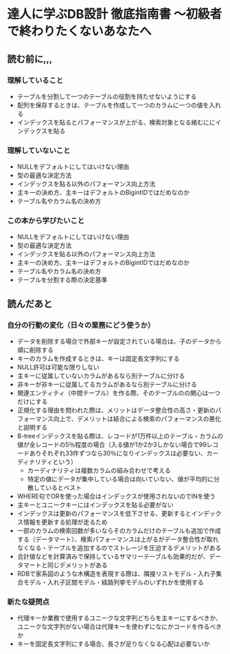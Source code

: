 # 達人に学ぶDB設計 徹底指南書 ～初級者で終わりたくないあなたへ

## 読む前に,,,

### 理解していること
- テーブルを分割して一つのテーブルの役割を持たせないようにする
- 配列を保存するときは、テーブルを作成して一つのカラムに一つの値を入れる
- インデックスを貼るとパフォーマンスが上がる、検索対象となる絡むににインデックスを貼る

### 理解していないこと
- NULLをデフォルトにしてはいけない理由
- 型の最適な決定方法
- インデックスを貼る以外のパフォーマンス向上方法
- 主キーの決め方、主キーはデフォルトのBigintIDではだめなのか
- テーブル名やカラム名の決め方

### この本から学びたいこと
- NULLをデフォルトにしてはいけない理由
- 型の最適な決定方法
- インデックスを貼る以外のパフォーマンス向上方法
- 主キーの決め方、主キーはデフォルトのBigintIDではだめなのか
- テーブル名やカラム名の決め方
- テーブルを分割する際の決定基準

## 読んだあと

### 自分の行動の変化（日々の業務にどう使うか）

- データを削除する場合で外部キーが設定されている場合は、子のデータから順に削除する
- キーのカラムを作成するときは、キーは固定長文字列にする
- NULL許可は可能な限りしない
- 主キーに従属していないカラムがあるなら別テーブルに分ける
- 非キーが非キーに従属してるカラムがあるなら別テーブルに分ける
- 関連エンティティ（中間テーブル）を作る際、そのテーブルのの関心は一つだけにする
- 正規化する理由を問われた際は、メリットはデータ整合性の高さ・更新のパフォーマンス向上で、デメリットは結合による検索のパフォーマンスの悪化と説明する
- B-treeインデックスを貼る際は、レコードが1万件以上のテーブル・カラムの値が全レコードの5％程度の場合（入る値が1か2か3しかない場合で99レコードありそれぞれ33件ずつなら30％になりインデックスは必要ない、カーディナリティという）
  - カーディナリティは複数カラムの組み合わせで考える
  - 特定の値にデータが集中している場合は向いていない、値が平均的に分散しているとベスト
- WHERE句でORを使った場合はインデックスが使用されないのでINを使う
- 主キーとユニークキーにはインデックスを貼る必要がない
- インデックスは更新のパフォーマンスを低下させる、更新するとインデックス情報を更新する処理が走るため
- 一部のカラムの検索回数が多いならそのカラムだけのテーブルも追加で作成する（データマート）、検索パフォーマンスは上がるがデータ整合性が取れなくなる・テーブルを追加するのでストレージを圧迫するデメリットがある
- 合計値などを計算済みで保持しているサマリーテーブルも効果的だが、データマートと同じデメリットがある
- RDBで家系図のような木構造を表現する際は、隣接リストモデル・入れ子集合モデル・入れ子区間モデル・経路列挙モデルのいずれかを使用する

### 新たな疑問点

- 代理キーか業務で使用するユニークな文字列どちらを主キーにするべきか、ユニークな文字列がない場合は代理キーを使わずになにかコードを作るべきか
- キーを固定長文字列にする場合、長さが足りなくなる心配は必要ないか
